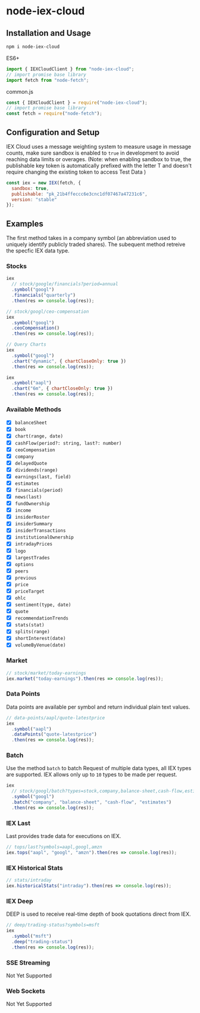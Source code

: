# node-iex-cloud

## Installation and Usage

```bash
npm i node-iex-cloud
```

ES6+

```javascript
import { IEXCloudClient } from "node-iex-cloud";
// import promise base library
import fetch from "node-fetch";
```

common.js

```javascript
const { IEXCloudClient } = require("node-iex-cloud");
// import promise base library
const fetch = require("node-fetch");
```

## Configuration and Setup

IEX Cloud uses a message weighting system to measure usage in message counts, make sure sandbox is enabled to `true` in development to avoid reaching data limits or overages. (Note: when enabling sandbox to true, the publishable key token is automatically prefixed with the letter T and doesn't require changing the existing token to access Test Data )

```javascript
const iex = new IEX(fetch, {
  sandbox: true,
  publishable: "pk_21b4ffeccc6e3cnc1df07467a47231c6",
  version: "stable"
});
```

## Examples

The first method takes in a company symbol (an abbreviation used to uniquely identify publicly traded shares). The subequent method retreive the specfic IEX data type.

### Stocks

```javascript
iex
  // stock/google/financials?period=annual
  .symbol("googl")
  .financials("quarterly")
  .then(res => console.log(res));
```

```javascript
// stock/googl/ceo-compensation
iex
  .symbol("googl")
  .ceoCompensation()
  .then(res => console.log(res));
```

```javascript
// Query Charts
iex
  .symbol("googl")
  .chart("dynamic", { chartCloseOnly: true })
  .then(res => console.log(res));

iex
  .symbol("aapl")
  .chart("6m", { chartCloseOnly: true })
  .then(res => console.log(res));
```

### Available Methods

- [x] `balanceSheet`
- [x] `book`
- [x] `chart(range, date)`
- [x] `cashFlow(period?: string, last?: number)`
- [x] `ceoCompensation`
- [x] `company`
- [x] `delayedQuote`
- [x] `dividends(range)`
- [x] `earnings(last, field)`
- [x] `estimates`
- [x] `financials(period)`
- [x] `news(last)`
- [x] `fundOwnership`
- [x] `income`
- [x] `insiderRoster`
- [x] `insiderSummary`
- [x] `insiderTransactions`
- [x] `institutionalOwnership`
- [x] `intradayPrices`
- [x] `logo`
- [x] `largestTrades`
- [x] `options`
- [x] `peers`
- [x] `previous`
- [x] `price`
- [x] `priceTarget`
- [x] `ohlc`
- [x] `sentiment(type, date)`
- [x] `quote`
- [x] `recommendationTrends`
- [x] `stats(stat)`
- [x] `splits(range)`
- [x] `shortInterest(date)`
- [x] `volumeByVenue(date)`

### Market

```javascript
// stock/market/today-earnings
iex.market("today-earnings").then(res => console.log(res));
```

### Data Points

Data points are available per symbol and return individual plain text values.

```javascript
// data-points/aapl/quote-latestprice
iex
  .symbol("aapl")
  .dataPoints("quote-latestprice")
  .then(res => console.log(res));
```

### Batch

Use the method `batch` to batch Request of multiple data types, all IEX types are supported. IEX allows only up to `10` types to be made per request.

```javascript
iex
  // stock/googl/batch?types=stock,company,balance-sheet,cash-flow,estimates
  .symbol("googl")
  .batch("company", "balance-sheet", "cash-flow", "estimates")
  .then(res => console.log(res));
```

### IEX Last

Last provides trade data for executions on IEX.

```javascript
// tops/last?symbols=aapl,googl,amzn
iex.tops("aapl", "googl", "amzn").then(res => console.log(res));
```

### IEX Historical Stats

```javascript
// stats/intraday
iex.historicalStats("intraday").then(res => console.log(res));
```

### IEX Deep

DEEP is used to receive real-time depth of book quotations direct from IEX.

```javascript
// deep/trading-status?symbols=msft
iex
  .symbol("msft")
  .deep("trading-status")
  .then(res => console.log(res));
```

### SSE Streaming

Not Yet Supported

### Web Sockets

Not Yet Supported
